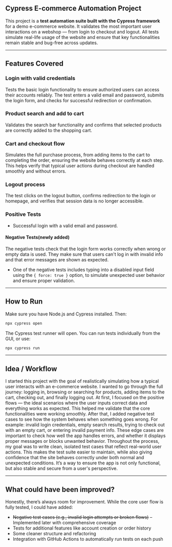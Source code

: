 ## Cypress E-commerce Automation Project

This project is a **test automation suite built with the Cypress framework** for a demo e-commerce website. It validates the most important user interactions on a webshop — from login to checkout and logout.
All tests simulate real-life usage of the website and ensure that key functionalities remain stable and bug-free across updates.

---

##  Features Covered
### Login with valid credentials
Tests the basic login functionality to ensure authorized users can access their accounts reliably. The test enters a valid email and password, submits the login form, and checks for successful redirection or confirmation.

### Product search and add to cart
Validates the search bar functionality and confirms that selected products are correctly added to the shopping cart.

### Cart and checkout flow
Simulates the full purchase process, from adding items to the cart to completing the order, ensuring the website behaves correctly at each step. This helps verify that typical user actions during checkout are handled smoothly and without errors.

### Logout process
The test clicks on the logout button, confirms redirection to the login or homepage, and verifies that session data is no longer accessible.

### Positive Tests
- Successful login with a valid email and password.

#### Negative Tests(newly added)
The negative tests check that the login form works correctly when wrong or empty data is used. They make sure that users can't log in with invalid info and that error messages are shown as expected.
- One of the negative tests includes typing into a disabled input field using the `{ force: true }` option, to simulate unexpected user behavior and ensure proper validation.

---

## How to Run

Make sure you have Node.js and Cypress installed. Then:

```bash
npx cypress open
```

The Cypress test runner will open. You can run tests individually from the GUI, or use:

```bash
npx cypress run

```

---

## Idea / Workflow

I started this project with the goal of realistically simulating how a typical user interacts with an e-commerce website. I wanted to go through the full journey: logging in, browsing or searching for products, adding items to the cart, checking out, and finally logging out.
At first, I focused on the positive flows — the ideal scenarios where the user inputs correct data and everything works as expected. This helped me validate that the core functionalities were working smoothly.
After that, I added negative test cases to see how the system behaves when something goes wrong. For example: invalid login credentials, empty search results, trying to check out with an empty cart, or entering invalid payment info. These edge cases are important to check how well the app handles errors, and whether it displays proper messages or blocks unwanted behavior. Throughout the process, my goal was to write clean, isolated test cases that reflect real-world user actions. This makes the test suite easier to maintain, while also giving confidence that the site behaves correctly under both normal and unexpected conditions. It’s a way to ensure the app is not only functional, but also stable and secure from a user's perspective.

---

##  What could have been improved?

Honestly, there’s always room for improvement. 
While the core user flow is fully tested, I could have added:

- ~~Negative test cases (e.g., invalid login attempts or broken flows)~~ – Implemented later with comprehensive coverage
- Tests for additional features like account creation or order history
- Some cleaner structure and refactoring
- Integration with GitHub Actions to automatically run tests on each push



